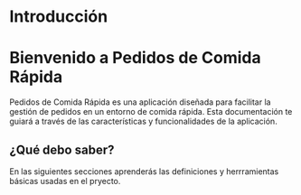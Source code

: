 # Introducción

# Bienvenido a Pedidos de Comida Rápida

Pedidos de Comida Rápida es una aplicación diseñada para facilitar la gestión de pedidos en un entorno de comida rápida. Esta documentación te guiará a través de las características y funcionalidades de la aplicación.

## ¿Qué debo saber?

En las siguientes secciones aprenderás las definiciones y herrramientas básicas usadas en el pryecto. 
